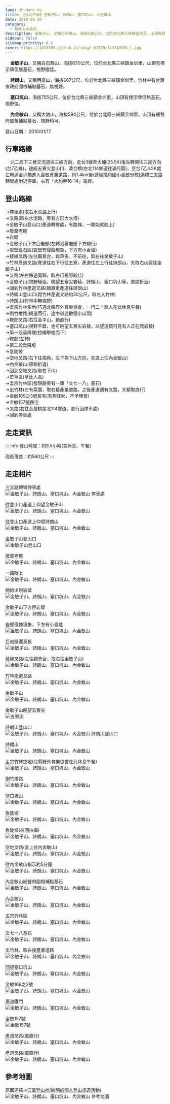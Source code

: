 ```yaml
---
lang: zh-Hant-tw
title: 【台北三峽】金敏子山、詩朗山、塞口坑山、內金敏山
date: 2010-01-20
category: 
  - 新北上山走走
description: 金敏子山，又稱白石鵠山，海拔630公尺，位於台北縣三峽鎮金圳里，山頂有標示牌但無基石，視野極佳。 詩朗山，又稱西崙山，海拔667公尺，位於台北縣三峽鎮金圳里，竹林中有台灣省政府圖根補點基石，無視野。 塞口坑山，海拔755公尺，位於台北縣三峽鎮金圳里，山頂有標示牌但無基石，視野佳。 內金敏山，又稱大豹山，海拔594公尺，位於台北縣三峽鎮金圳里，山頂有總督府圖根補點基石，視野稍可。
sidebar: false
sitemap.priority: 0.8
cover: https://1013399.github.io/image-6/320/143740676_l.jpg
---
```


    **金敏子山**，又稱白石鵠山，海拔630公尺，位於台北縣三峽鎮金圳里，山頂有標示牌但無基石，視野極佳。  

    **詩朗山**，又稱西崙山，海拔667公尺，位於台北縣三峽鎮金圳里，竹林中有台灣省政府圖根補點基石，無視野。  

<!-- more -->

    **塞口坑山**，海拔755公尺，位於台北縣三峽鎮金圳里，山頂有標示牌但無基石，視野佳。  

    **內金敏山**，又稱大豹山，海拔594公尺，位於台北縣三峽鎮金圳里，山頂有總督府圖根補點基石，視野稍可。

登山日期： 2010/01/17

## 行車路線
    北二高下三鶯交流道往三峽方向，走台3線至大埔(25.5K)後左轉開往三民方向(台7乙線)，途經五寮尖登山口、湊合橋(左北114鄉道往滿月圓)，至台7乙4.5K處左轉過金圳橋進入金敏產業道路，約1.4km後(途經插角國小金敏分校)過橋三叉路轉彎處附近停車，右有「大豹幹16-14」電桿。

## 登山路線
→停車處(取右水泥路上行)  
→叉路(取右水泥路，旁有方形大水塔)  
→金敏子山登山口(產道轉彎處，有路條，一開始就陡上)  
→廢棄老屋  
→岩壁  
→金敏子山下方巨岩壁(左轉沿著岩壁下方繞行)  
→岩壁亂石區(岩壁有侵蝕現象，下方有小香爐)  
→稜線叉路(左往觀景台，雜草多、不前往，取右往金敏子山)  
→竹林產道叉路(產道往右下行往五寮，產道往左上行往詩朗山，先取右山徑往金敏子山)  
→叉路(左右殊途同歸，取右行視野較佳)  
→金敏子山(視野極佳，眺望五寮尖岩稜、詩朗山、塞口坑山等，原路折返)  
→回到竹林產道叉路(續直走產道往詩朗山)  
→詩朗山登山口(距竹林產道叉路約30公尺，取左入竹林)  
→詩朗山(竹林中無視野)  
→孟宗竹林空地(巧遇北縣野外育樂協會，一行二十餘人在此休息午餐)  
→倒竹擋路(繞道而行，途中越過數個小山頭)  
→鞍部叉路(右往金平山，續直行)  
→塞口坑山(視野不錯，也可眺望五寮尖岩稜，以望遠鏡可見有人正在爬岩稜)  
→第一段垂降坡(拉繩攀樹而下)  
→鞍部(左轉)  
→第二段垂降坡  
→急陡坡  
→空地叉路(右下往插角，左下為下山方向，先直上往內金敏山)  
→內金敏山(原路折返)  
→回到空地叉路(取右下山)  
→芒草區(草比人高)  
→孟宗竹林區(發現路旁有一顆「文七一八」基石)  
→出竹林(左有菜園，取右接產業道路，之後產道遇有叉路，大都取直行)  
→金敏169之3號民宅(有狗狂吠，不予理會)  
→金敏157號民宅  
→叉路(右往金龍橋接北114鄉道，直行回停車處)  
→回到停車處

## 走走資訊
::: info
登山時間：約6.5小時(含休息、午餐)

高低落差：約560公尺
:::

## 走走相片

三叉路轉彎停車處  
![金敏子山、詩朗山、塞口坑山、內金敏山 停車處](https://1013399.github.io/image-6/320/143740634_l.jpg)

往登山口產道上仰望金敏子山  
![金敏子山、詩朗山、塞口坑山、內金敏山](https://1013399.github.io/image-6/320/143740637_l.jpg)

往登山口產道上仰望詩朗山  
![金敏子山、詩朗山、塞口坑山、內金敏山](https://1013399.github.io/image-6/320/143740641_l.jpg)

金敏子山登山口  
![金敏子山登山口](https://1013399.github.io/image-6/320/143740645_l.jpg)

廢棄老屋  
![金敏子山、詩朗山、塞口坑山、內金敏山](https://1013399.github.io/image-6/320/143740647_l.jpg)

一路陡上  
![金敏子山、詩朗山、塞口坑山、內金敏山](https://1013399.github.io/image-6/320/143740663_l.jpg)

開始出現岩壁  
![金敏子山、詩朗山、塞口坑山、內金敏山](https://1013399.github.io/image-6/320/143740667_l.jpg)

金敏子山下方巨岩壁  
![金敏子山、詩朗山、塞口坑山、內金敏山](https://1013399.github.io/image-6/320/143740671_l.jpg)

岩壁侵蝕現象，下方有小香爐  
![金敏子山、詩朗山、塞口坑山、內金敏山](https://1013399.github.io/image-6/320/143740673_l.jpg)

巨岩壁還真長  
![金敏子山、詩朗山、塞口坑山、內金敏山](https://1013399.github.io/image-6/320/143740676_l.jpg)

稜線叉路(左往觀景台，取右往金敏子山)  
![金敏子山、詩朗山、塞口坑山、內金敏山](https://1013399.github.io/image-6/320/143740679_l.jpg)

竹林產道叉路  
![金敏子山、詩朗山、塞口坑山、內金敏山](https://1013399.github.io/image-6/320/143740681_l.jpg)

金敏子山  
![金敏子山、詩朗山、塞口坑山、內金敏山](https://1013399.github.io/image-6/320/143740684_l.jpg)

金敏子山眺望五寮尖  
![五寮尖](https://1013399.github.io/image-6/320/143740686_l.jpg)

詩朗山登山口  
![金敏子山、詩朗山、塞口坑山、內金敏山 詩朗山登山口](https://1013399.github.io/image-6/320/143740692_l.jpg)

詩朗山  
![金敏子山、詩朗山、塞口坑山、內金敏山](https://1013399.github.io/image-6/320/143740696_l.jpg)

孟宗竹林空地(北縣野外育樂協會在此休息午餐)  
![金敏子山、詩朗山、塞口坑山、內金敏山](https://1013399.github.io/image-6/320/143740700_l.jpg)

倒竹擋路  
![金敏子山、詩朗山、塞口坑山、內金敏山](https://1013399.github.io/image-6/320/143740703_l.jpg)

塞口坑山  
![金敏子山、詩朗山、塞口坑山、內金敏山](https://1013399.github.io/image-6/320/143740706_l.jpg)

急陡坡  
![金敏子山、詩朗山、塞口坑山、內金敏山](https://1013399.github.io/image-6/320/143740708_l.jpg)

急陡坡(往回拍攝)  
![金敏子山、詩朗山、塞口坑山、內金敏山](https://1013399.github.io/image-6/320/143740711_l.jpg)

空地叉路(直上往內金敏山)  
![金敏子山、詩朗山、塞口坑山、內金敏山](https://1013399.github.io/image-6/320/143740714_l.jpg)

往內金敏山指示約5分鐘  
![金敏子山、詩朗山、塞口坑山、內金敏山](https://1013399.github.io/image-6/320/143740716_l.jpg)

內金敏山總督府圖根補點基石  
![金敏子山、詩朗山、塞口坑山、內金敏山](https://1013399.github.io/image-6/320/143740719_l.jpg)

內金敏山  
![金敏子山、詩朗山、塞口坑山、內金敏山](https://1013399.github.io/image-6/320/143740722_l.jpg)

孟宗竹林區  
![金敏子山、詩朗山、塞口坑山、內金敏山](https://1013399.github.io/image-6/320/143740730_l.jpg)

文七一八基石  
![金敏子山、詩朗山、塞口坑山、內金敏山](https://1013399.github.io/image-6/320/143740791_l.jpg)

出竹林，取右接產業道路  
![金敏子山、詩朗山、塞口坑山、內金敏山](https://1013399.github.io/image-6/320/143740798_l.jpg)

回望塞口坑山  
![金敏子山、詩朗山、塞口坑山、內金敏山](https://1013399.github.io/image-6/320/143740827_l.jpg)

金敏169之3號  
![金敏子山、詩朗山、塞口坑山、內金敏山](https://1013399.github.io/image-6/320/143740839_l.jpg)

產道鐵門  
![金敏子山、詩朗山、塞口坑山、內金敏山](https://1013399.github.io/image-6/320/143740850_l.jpg)

金敏157號  
![金敏157號](https://1013399.github.io/image-6/320/143740923_l.jpg)

產道叉路(取直行)  
![金敏子山、詩朗山、塞口坑山、內金敏山](https://1013399.github.io/image-6/320/143740931_l.jpg)

產道叉路(取直行)  
![金敏子山、詩朗山、塞口坑山、內金敏山](https://1013399.github.io/image-6/320/143740632_l.jpg)

## 參考地圖
原圖連結→[江翠登山社(圓開的個人登山旅遊活動)](http://ms1.ctjh.tpc.edu.tw/~uank3/070211chat.htm)  
![金敏子山、詩朗山、塞口坑山、內金敏山 參考地圖](https://1013399.github.io/image-6/320/143741318_l.jpg)